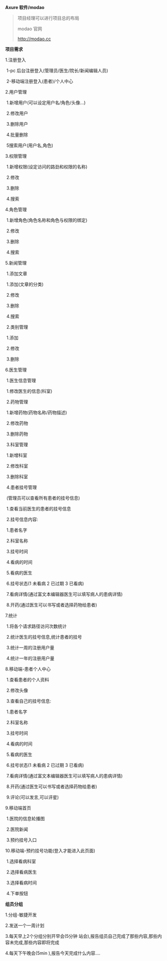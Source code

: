 **Axure 软件/modao**

> 项目经理可以进行项目总的布局
>
> modao 官网
>
> http://modao.cc



**项目需求**

1.注册登入

​	1-pc 后台注册登入(管理员/医生/院长/新闻编辑人员)

​	2-移动端注册登入(患者)/个人中心

2.用户管理

​	1.新增用户(可以设定用户名/角色/头像...)

​	2.修改用户

​	3.删除用户

​	4.批量删除

​	5搜索用户(用户名,角色)

3.权限管理

​	1.新增权限(设定访问的路劲和权限的名称)

​	2.修改

​	3.删除

​	4.搜索

4.角色管理

​	1.新增角色(角色名称和角色与权限的绑定)

​	2.修改

​	3.删除

​	4.搜索

5.新闻管理

​	1.添加文章	

​		1.添加(文章的分类)

​		2.修改

​		3.删除

​		4.搜索

​	2.类别管理

​		1.添加

​		2.修改

​		3.删除

6.医生管理

​	1.医生信息管理

​		1.修改医生的信息(科室)

​	2.药物管理

​		1.新增药物(药物名称/药物描述)

​		2.修改药物

​		3.删除药物

​	3.科室管理

​		1.新增科室

​		2.修改科室

​		3.删除科室

​	4.患者挂号管理

​		(管理员可以查看所有患者的挂号信息)

​		1.查看当前医生的患者的挂号信息

​		2.挂号信息内容:

​			1.患者名字

​			2.科室名称

​			3.挂号时间

​			4.看病的时间

​			5.看病的医生

​			6.挂号状态(1 未看病 2 已过期 3 已看病)

​			7.看病详情(通过富文本编辑器医生可以填写病人的患病详情)

​			8.开药(通过医生可以书写或者选择药物给患者)

7.统计

​	1.将各个请求路径访问次数统计

​	2.统计医生的挂号信息,统计患者的挂号

​	3.统计一周的注册用户量

​	4.统计一年的注册用户量

8.移动端-患者个人中心

​	1.查看患者的个人资料

​	2.修改头像

​	3.查看自己的挂号信息:

​			1.患者名字

​			2.科室名称

​			3.挂号时间

​			4.看病的时间

​			5.看病的医生

​			6.挂号状态(1 未看病 2 已过期 3 已看病)

​			7.看病详情(通过富文本编辑器医生可以填写病人的患病详情)

​			8.开药(通过医生可以书写或者选择药物给患者)

​			9.评论(可以发言,可以评星)

9.移动端首页

​	1.医院的信息轮播图

​	2.医院新闻

​	3.预约挂号入口

10.移动端-预约挂号功能(登入才能进入此页面)

​	1.选择看病科室

​	2.选择看病医生

​	3.选择看病时间

​	4.下单按钮





**组员分组**

1.分组-敏捷开发

2.发送一个一周计划

3.每天早上2个分组分别开早会(5分钟 站会),报告组员自己完成了那些内容,那些内容未完成,那些内容即将完成

4.每天下午晚会(5min ),报告今天完成什么内容....

